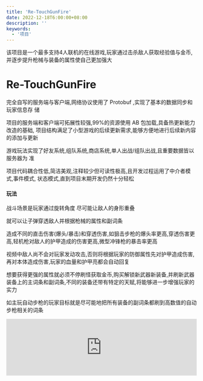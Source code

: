 ```yaml
---
title: 'Re-TouchGunFire'
date: 2022-12-18T6:00:00+08:00
description: ''
keywords:
  - '项目'
---
```


该项目是一个最多支持4人联机的在线游戏,玩家通过击杀敌人获取经验值与金币,并逐步提升枪械与装备的属性使自己更加强大

<!--more-->

# Re-TouchGunFire

完全自写的服务端与客户端,网络协议使用了 Protobuf ,实现了基本的数据同步和玩家信息存
储 

项目的服务端和客户端可拓展性较强,99%的资源使用 AB 包加载,具备热更新能力改造的基础,
项目结构满足了小型游戏的后续更新需求,能够方便地进行后续新内容的添加与更新

游戏玩法实现了好友系统,组队系统,商店系统,单人出战/组队出战,且重要数据皆以服务器为
准 

项目代码耦合性低,简洁美观,注释较少但可读性极高,且开发过程运用了中介者模式,事件模式,
状态模式,直到项目末期开发仍然十分轻松

#### 玩法

战斗场景是玩家通过旋转角度 尽可能让敌人的身形重叠

就可以让子弹穿透敌人并根据枪械的属性和副词条 

造成不同的直击伤害(爆头/暴击)和穿透伤害,如狙击步枪的爆头率更高,穿透伤害更高,轻机枪对敌人的护甲造成的伤害更高,微型冲锋枪的暴击率更高

视频中敌人尚不会对玩家发动攻击,否则将根据玩家的防御属性先对护甲造成伤害,再对本体造成伤害,玩家的血量和护甲亮都会自动回复

想要获得更强的属性就必须不停刷怪获取金币,购买解锁新武器新装备,并刷新武器装备上的主词条和副词条,不同的装备还带有特定的天赋,将能够进一步增强玩家的实力

如主玩自动步枪的玩家目标就是尽可能地把所有装备的副词条都刷到高数值的自动步枪相关的词条

<iframe id="spkj" src="https://www.acfun.cn/player/ac40190066" width="100%" frameborder="no" scrolling="no" allowfullscreen="allowfullscreen"><span data-mce-type="bookmark" style="display: inline-block; width: 0px; overflow: hidden; line-height: 0;" class="mce_SELRES_start"></span> <span data-mce-type="bookmark" style="display: inline-block; width: 0px; overflow: hidden; line-height: 0;" class="mce_SELRES_start"></span> </iframe> <script type="text/javascript"> document.getElementById("spkj").style.height=document.getElementById("spkj").scrollWidth*0.76+"px"; </script>